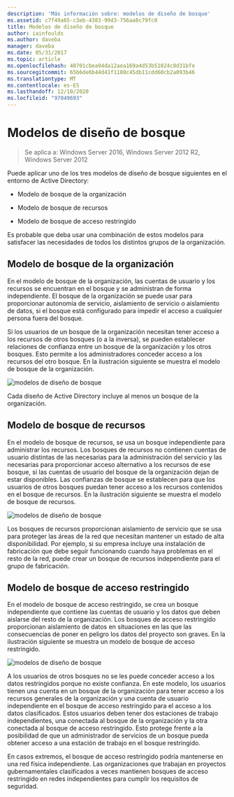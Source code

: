 ```yaml
---
description: 'Más información sobre: modelos de diseño de bosque'
ms.assetid: c7f49a65-c3eb-4383-99d3-756aa8c79fc0
title: Modelos de diseño de bosque
author: iainfoulds
ms.author: daveba
manager: daveba
ms.date: 05/31/2017
ms.topic: article
ms.openlocfilehash: 40701cbea94da12aea169a4d53b51024c8d31bfe
ms.sourcegitcommit: 65b6de6b44d41f1180c45db11cdd60cb2a093b46
ms.translationtype: MT
ms.contentlocale: es-ES
ms.lasthandoff: 12/10/2020
ms.locfileid: "97049693"
---
```

# <a name="forest-design-models"></a>Modelos de diseño de bosque

>Se aplica a: Windows Server 2016, Windows Server 2012 R2, Windows Server 2012

Puede aplicar uno de los tres modelos de diseño de bosque siguientes en el entorno de Active Directory:

-   Modelo de bosque de la organización

-   Modelo de bosque de recursos

-   Modelo de bosque de acceso restringido

Es probable que deba usar una combinación de estos modelos para satisfacer las necesidades de todos los distintos grupos de la organización.

## <a name="organizational-forest-model"></a>Modelo de bosque de la organización
En el modelo de bosque de la organización, las cuentas de usuario y los recursos se encuentran en el bosque y se administran de forma independiente. El bosque de la organización se puede usar para proporcionar autonomía de servicio, aislamiento de servicio o aislamiento de datos, si el bosque está configurado para impedir el acceso a cualquier persona fuera del bosque.

Si los usuarios de un bosque de la organización necesitan tener acceso a los recursos de otros bosques (o a la inversa), se pueden establecer relaciones de confianza entre un bosque de la organización y los otros bosques. Esto permite a los administradores conceder acceso a los recursos del otro bosque. En la ilustración siguiente se muestra el modelo de bosque de la organización.

![modelos de diseño de bosque](media/Forest-Design-Models/b1ddb47e-78a5-49c7-bb21-d7421b7b84b8.gif)

Cada diseño de Active Directory incluye al menos un bosque de la organización.

## <a name="resource-forest-model"></a>Modelo de bosque de recursos
En el modelo de bosque de recursos, se usa un bosque independiente para administrar los recursos. Los bosques de recursos no contienen cuentas de usuario distintas de las necesarias para la administración del servicio y las necesarias para proporcionar acceso alternativo a los recursos de ese bosque, si las cuentas de usuario del bosque de la organización dejan de estar disponibles. Las confianzas de bosque se establecen para que los usuarios de otros bosques puedan tener acceso a los recursos contenidos en el bosque de recursos. En la ilustración siguiente se muestra el modelo de bosque de recursos.

![modelos de diseño de bosque](media/Forest-Design-Models/c0b348a6-958c-4fc5-9035-e2d2a54d5573.gif)

Los bosques de recursos proporcionan aislamiento de servicio que se usa para proteger las áreas de la red que necesitan mantener un estado de alta disponibilidad. Por ejemplo, si su empresa incluye una instalación de fabricación que debe seguir funcionando cuando haya problemas en el resto de la red, puede crear un bosque de recursos independiente para el grupo de fabricación.

## <a name="restricted-access-forest-model"></a>Modelo de bosque de acceso restringido
En el modelo de bosque de acceso restringido, se crea un bosque independiente que contiene las cuentas de usuario y los datos que deben aislarse del resto de la organización. Los bosques de acceso restringido proporcionan aislamiento de datos en situaciones en las que las consecuencias de poner en peligro los datos del proyecto son graves. En la ilustración siguiente se muestra un modelo de bosque de acceso restringido.

![modelos de diseño de bosque](media/Forest-Design-Models/e49cfc8c-a58a-4386-93bd-d4a6ee00f89c.gif)

A los usuarios de otros bosques no se les puede conceder acceso a los datos restringidos porque no existe confianza. En este modelo, los usuarios tienen una cuenta en un bosque de la organización para tener acceso a los recursos generales de la organización y una cuenta de usuario independiente en el bosque de acceso restringido para el acceso a los datos clasificados. Estos usuarios deben tener dos estaciones de trabajo independientes, una conectada al bosque de la organización y la otra conectada al bosque de acceso restringido. Esto protege frente a la posibilidad de que un administrador de servicios de un bosque pueda obtener acceso a una estación de trabajo en el bosque restringido.

En casos extremos, el bosque de acceso restringido podría mantenerse en una red física independiente. Las organizaciones que trabajan en proyectos gubernamentales clasificados a veces mantienen bosques de acceso restringido en redes independientes para cumplir los requisitos de seguridad.



